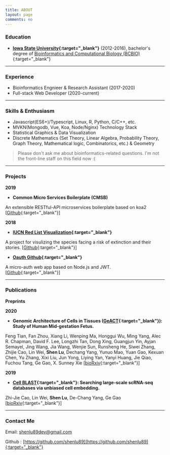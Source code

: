 ```yaml
---
title: ABOUT
layout: page
comments: no
---
```


### Education

- **[Iowa State University](https://www.iastate.edu/){:target="_blank"}** (2012-2016), bachelor's degree of [Bioinformatics and Computational Biology (BCBIO)](https://catalog.iastate.edu/azcourses/bcbio/){:target="_blank"}

----
### Experience

- Bioinformatics Engnieer & Research Assistant (2017-2020) 
- Full-stack Web Developer (2020-current)

----

### Skills & Enthusiasm

- Javascript(ES6+)/Typescript, Linux, R, Python, C/C++, etc. 
- MVKN(Mongodb, Vue, Koa, Node/Nginx) Technology Stack
- Statistical Graphics & Data Visualization
- Discrete Mathematics (Set Theory, Linear Algebra, Probability Theory, Graph Theory, Mathematical logic, Combinatorics, etc.) & Geometry

>Please don't ask me about bioinformatics-related questions. I'm not the front-line staff on this field now :(

----

### Projects

**2019**

- **Common Micro Services Boilerplate (CMSB)**

An extensible RESTful-API microservices boilerplate based on koa2 [[Github](https://github.com/shenlu89/common-micro-services-boilerplate){:target="_blank"}] 

**2018**

- **[IUCN Red List Visualization](https://shenlu89.github.io/iucn-red-list-visualization/){:target="_blank"}**

A project for visulizing the species facing a risk of extinction and their stories. [[Github](https://github.com/shenlu89/iucn-red-list-visualization){:target="_blank"}]

- **[Oauth Github](https://infinite-bayou-58459.herokuapp.com){:target="_blank"}**

A micro-auth web app based on Node.js and JWT. [[Github](https://github.com/shenlu89/oauth-github){:target="_blank"}]

----

### Publications


**Preprints**

**2020**

- **Genomic Architecture of Cells in Tissues ([GeACT](http://geact.gao-lab.org){:target="_blank"}): Study of Human Mid-gestation Fetus.** 

Feng Tian, Fan Zhou, Xiang Li, Wenping Ma, Honggui Wu, Ming Yang, Alec R. Chapman, David F. Lee, Longzhi Tan, Dong Xing, Guangjun Yin, Ayjan Semayel, Jing Wang, Jia Wang, Wenjie Sun, Runsheng He, Siwei Zhang, Zhijie Cao, Lin Wei, **Shen Lu**, Dechang Yang, Yunuo Mao, Yuan Gao, Kexuan Chen, Yu Zhang, Xixi Liu, Jun Yong, Liying Yan, Yanyi Huang, Jie Qiao, Fuchou Tang, Ge Gao, X. Sunney Xie [[bioRxiv](https://www.biorxiv.org/content/10.1101/2020.04.12.038000v1){:target="_blank"}]

**2019**

- **[Cell BLAST](https://cblast.gao-lab.org){:target="_blank"}: Searching large-scale scRNA-seq databases via unbiased cell embedding.** 

Zhi-Jie Cao, Lin Wei, **Shen Lu**, De-Chang Yang, Ge Gao [[bioRxiv](https://doi.org/10.1101/587360){:target="_blank"}]


----

### Contact Me

Email: [shenlu89dev@gmail.com](mailto:shenlu89dev@gmail.com)

Github : [https://github.com/shenlu89](https://github.com/shenlu89){:target="_blank"}